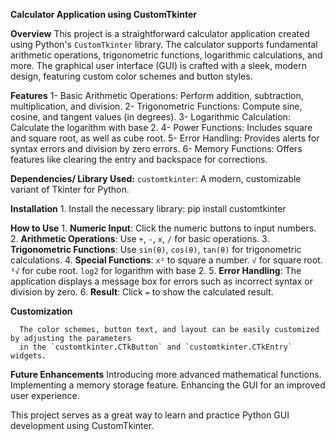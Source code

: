 **Calculator Application using CustomTkinter**

**Overview**
      This project is a straightforward calculator application created using Python's `CustomTkinter` library. The calculator supports fundamental arithmetic operations, trigonometric functions, logarithmic calculations, and more. The graphical user interface (GUI) is crafted with a sleek, modern design, featuring custom color schemes and button styles.

**Features**
        1- Basic Arithmetic Operations:
                                  Perform addition, subtraction, multiplication, and division.
        2- Trigonometric Functions:
                                  Compute sine, cosine, and tangent values (in degrees).
        3- Logarithmic Calculation:
                                  Calculate the logarithm with base 2.
        4- Power Functions:
                                  Includes square and square root, as well as cube root.
        5- Error Handling:
                                  Provides alerts for syntax errors and division by zero errors.
        6- Memory Functions:
                                  Offers features like clearing the entry and backspace for corrections.

**Dependencies/ Library Used:**
      `customtkinter`: A modern, customizable variant of Tkinter for Python.

**Installation**
      1. Install the necessary library:
 pip install customtkinter

**How to Use**
      1. **Numeric Input**: Click the numeric buttons to input numbers.
      2. **Arithmetic Operations**: Use `+`, `-`, `x`, `/` for basic operations.
      3. **Trigonometric Functions**: Use `sin(θ)`, `cos(θ)`, `tan(θ)` for trigonometric calculations.
      4. **Special Functions**: 
                  `x²` to square a number.
                  `√` for square root.
                  `³√` for cube root.
                  `log2` for logarithm with base 2.
      5. **Error Handling**: The application displays a message box for errors such as incorrect syntax or division by zero.
      6. **Result**: Click `=` to show the calculated result.

**Customization**

      The color schemes, button text, and layout can be easily customized by adjusting the parameters 
      in the `customtkinter.CTkButton` and `customtkinter.CTkEntry` widgets.

**Future Enhancements**
      Introducing more advanced mathematical functions.
      Implementing a memory storage feature.
      Enhancing the GUI for an improved user experience.

This project serves as a great way to learn and practice Python GUI development using CustomTkinter.
